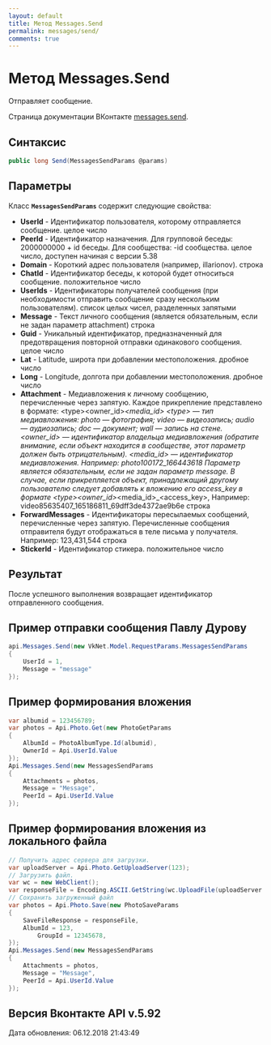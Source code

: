 ```yaml
---
layout: default
title: Метод Messages.Send
permalink: messages/send/
comments: true
---
```

# Метод Messages.Send
Отправляет сообщение.

Страница документации ВКонтакте [messages.send](https://vk.com/dev/messages.send).

## Синтаксис
``` csharp
public long Send(MessagesSendParams @params)
```

## Параметры
Класс **`MessagesSendParams`** содержит следующие свойства:

+ **UserId** - Идентификатор пользователя, которому отправляется сообщение. целое число
+ **PeerId** - Идентификатор назначения. 
Для групповой беседы: 
2000000000 + id беседы. 
Для сообщества: 
-id сообщества. 
 целое число, доступен начиная с версии 5.38
+ **Domain** - Короткий адрес пользователя (например, illarionov). строка
+ **ChatId** - Идентификатор беседы, к которой будет относиться сообщение. положительное число
+ **UserIds** - Идентификаторы получателей сообщения (при необходимости отправить сообщение сразу нескольким пользователям). список целых чисел, разделенных запятыми
+ **Message** - Текст личного cообщения (является обязательным, если не задан параметр attachment) строка
+ **Guid** - Уникальный идентификатор, предназначенный для предотвращения повторной отправки одинакового сообщения. целое число
+ **Lat** - Latitude, широта при добавлении местоположения. дробное число
+ **Long** - Longitude, долгота при добавлении местоположения. дробное число
+ **Attachment** - Медиавложения к личному сообщению, перечисленные через запятую. Каждое прикрепление представлено в формате:
&lt;type&gt;&lt;owner_id&gt;_&lt;media_id&gt;
&lt;type&gt; — тип медиавложения: 
photo — фотография; 
video — видеозапись; 
audio — аудиозапись; 
doc — документ; 
wall — запись на стене.
&lt;owner_id&gt; — идентификатор владельца медиавложения (обратите внимание, если объект находится в сообществе, этот параметр должен быть отрицательным).
&lt;media_id&gt; — идентификатор медиавложения.
Например:
photo100172_166443618
Параметр является обязательным, если не задан параметр message. 
В случае, если прикрепляется объект, принадлежащий другому пользователю следует добавлять к вложению его access_key в формате &lt;type&gt;&lt;owner_id&gt;_&lt;media_id&gt;_&lt;access_key&gt;, Например: video85635407_165186811_69dff3de4372ae9b6e строка
+ **ForwardMessages** - Идентификаторы пересылаемых сообщений, перечисленные через запятую. Перечисленные сообщения отправителя будут отображаться в теле письма у получателя.
Например:
123,431,544 строка
+ **StickerId** - Идентификатор стикера. положительное число

## Результат
После успешного выполнения возвращает идентификатор отправленного сообщения.

## Пример отправки сообщения Павлу Дурову
``` csharp
api.Messages.Send(new VkNet.Model.RequestParams.MessagesSendParams
{
    UserId = 1,
    Message = "message"
});
```

## Пример формирования вложения
``` csharp
var albumid = 123456789;
var photos = Api.Photo.Get(new PhotoGetParams
{
	AlbumId = PhotoAlbumType.Id(albumid),
	OwnerId = Api.UserId.Value
});
Api.Messages.Send(new MessagesSendParams
{
	Attachments = photos,
	Message = "Message",
	PeerId = Api.UserId.Value
});
```

## Пример формирования вложения из локального файла
``` csharp
// Получить адрес сервера для загрузки.
var uploadServer = Api.Photo.GetUploadServer(123);
// Загрузить файл.
var wc = new WebClient();
var responseFile = Encoding.ASCII.GetString(wc.UploadFile(uploadServer.UploadUrl, @"fullPathToImage.jpg"));
// Сохранить загруженный файл
var photos = Api.Photo.Save(new PhotoSaveParams
{
	SaveFileResponse = responseFile,
	AlbumId = 123,
        GroupId = 12345678,
});
Api.Messages.Send(new MessagesSendParams
{
	Attachments = photos,
	Message = "Message",
	PeerId = Api.UserId.Value
});
```

## Версия Вконтакте API v.5.92
Дата обновления: 06.12.2018 21:43:49
